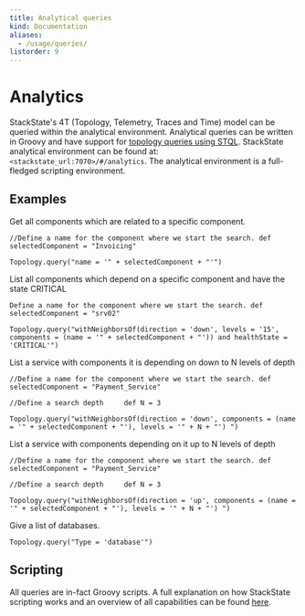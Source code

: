 ```yaml
---
title: Analytical queries
kind: Documentation
aliases:
  - /usage/queries/
listorder: 9
---
```


# Analytics

StackState's 4T \(Topology, Telemetry, Traces and Time\) model can be queried within the analytical environment. Analytical queries can be written in Groovy and have support for [topology queries using STQL](topology_selection_advanced.md). StackState analytical environment can be found at: `<stackstate_url:7070>/#/analytics`. The analytical environment is a full-fledged scripting environment.

## Examples

Get all components which are related to a specific component.

`//Define a name for the component where we start the search. def selectedComponent = "Invoicing"`

`Topology.query("name = '" + selectedComponent + "'")`

List all components which depend on a specific component and have the state CRITICAL

`Define a name for the component where we start the search. def selectedComponent = "srv02"`

`Topology.query("withNeighborsOf(direction = 'down', levels = '15', components = (name = '" + selectedComponent + "')) and healthState = 'CRITICAL'")`

List a service with components it is depending on down to N levels of depth

`//Define a name for the component where we start the search. def selectedComponent = "Payment_Service"`

`//Define a search depth    
def N = 3`

`Topology.query("withNeighborsOf(direction = 'down', components = (name = '" + selectedComponent + "'), levels = '" + N + "') ")`

List a service with components depending on it up to N levels of depth

`//Define a name for the component where we start the search. def selectedComponent = "Payment_Service"`

`//Define a search depth    
def N = 3`

`Topology.query("withNeighborsOf(direction = 'up', components = (name = '" + selectedComponent + "'), levels = '" + N + "') ")`

Give a list of databases.

`Topology.query("Type = 'database'")`

## Scripting

All queries are in-fact Groovy scripts. A full explanation on how StackState scripting works and an overview of all capabilities can be found [here](../develop/scripting/).

